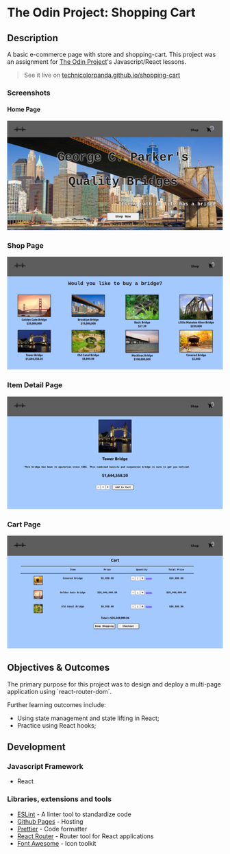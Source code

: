 # The Odin Project: Shopping Cart

## Description

A basic e-commerce page with store and shopping-cart. This project was an assignment for [The Odin Project](https://www.theodinproject.com/courses/javascript/lessons/shopping-cart)'s Javascript/React lessons.

> See it live on [technicolorpanda.github.io/shopping-cart](https://technicolorpanda.github.io/)

### Screenshots

#### Home Page
![image](https://github.com/TechnicolorPanda/shopping-cart/blob/main/public/images/home.png?raw=true)

### Shop Page
![image](https://github.com/TechnicolorPanda/shopping-cart/blob/main/public/images/shop.png?raw=true)

### Item Detail Page
![image](https://github.com/TechnicolorPanda/shopping-cart/blob/main/public/images/item-details.png?raw=true)

### Cart Page
![image](https://github.com/TechnicolorPanda/shopping-cart/blob/main/public/images/cart.png?raw=true)


## Objectives & Outcomes

The primary purpose for this project was to design and deploy a multi-page application using `react-router-dom´.

Further learning outcomes include:

- Using state management and state lifting in React;
- Practice using React hooks;

## Development

### Javascript Framework

- React

### Libraries, extensions and tools

- [ESLint](https://eslint.org/) - A linter tool to standardize code
- [Github Pages](https://pages.github.com/) - Hosting
- [Prettier](https://prettier.io/) - Code formatter
- [React Router](https://reactrouter.com/web/guides/quick-start) - Router tool for React applications
- [Font Awesome](https://fontawesome.com) - Icon toolkit

